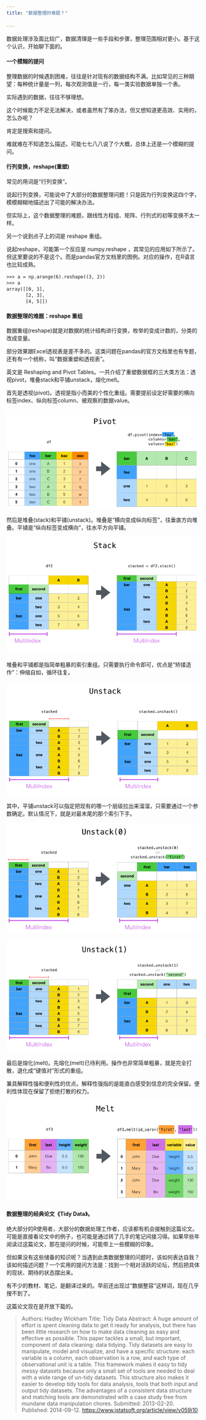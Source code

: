 ```yaml
---
title: "数据整理的难题？"

---
```


数据处理涉及面比较广，数据清理是一些手段和步骤，整理范围相对更小。基于这个认识，开始聊下面的。

#### 一个模糊的提问

整理数据的时候遇到困难，往往是针对现有的数据结构不满。比如常见的三种期望：每种统计量是一列，每次观测值是一行，每一类实验数据单独一个表。

实际遇到的数据，往往不够理想。

这个时候能力不足无法解决，或者虽然有了笨办法，但又想知道更高效、实用的，怎么办呢？

肯定是搜索和提问。

难就难在不知道怎么描述。可能七七八八说了个大概，总体上还是一个模糊的提问。

#### 行列变换，reshape(重塑)

常见的用词是“行列变换”。

说起行列变换，可能说中了大部分的数据整理问题！只是因为行列变换这四个字，模模糊糊地描述出了可能的解决办法。

但实际上，这个数据整理的难题，跟线性方程组、矩阵、行列式的初等变换不太一样。

另一个说到点子上的词是 reshape 重组。

说起reshape，可能第一个反应是 numpy.reshape ，其常见的应用如下所示了。但这里要说的不是这个。而是pandas官方文档里的图例。对应的操作，在R语言也比较成熟。

```
>>> a = np.arange(6).reshape((3, 2))
>>> a
array([[0, 1],
       [2, 3],
       [4, 5]])
```

#### 数据整理的难题：reshape 重组

数据重组(reshape)就是对数据的统计结构进行变换，枚举的变成计数的，分类的改成变量。

部分效果跟Excel透视表是差不多的。这类问题在pandas的官方文档里也有专题，还有有一个统称，叫“数据重塑和透视表”。

英文是 Reshaping and Pivot Tables。一共介绍了重塑数据框的三大类方法：透视pivot，堆叠stack和平铺unstack，熔化melt。

首先是透视(pivot)。透视是指小而美的个性化重组。需要提前设定好需要的横向标签index、纵向标签column、被观察的数据value。

![Reshaping by pivoting DataFrame objects](../assets/img/game1night/2019-06-01-213-0.png)

然后是堆叠(stack)和平铺(unstack)。堆叠是“横向变成纵向标签”，往垂直方向堆叠。平铺是“纵向标签变成横向”，往水平方向平铺。

![Reshaping by stacking and unstacking -1](../assets/img/game1night/2019-06-01-213-1.png)

堆叠和平铺都是指简单粗暴的索引重组。只需要执行命令即可，优点是“矫揉造作”：伸缩自如，循环往复。

![Reshaping by stacking and unstacking -2.1](../assets/img/game1night/2019-06-01-213-2.png)

其中，平铺unstack可以指定把现有的哪一个层级拉出来溜溜，只需要通过一个参数确定。默认情况下，就是对最末尾的那个索引下手。

![Reshaping by stacking and unstacking -2.2](../assets/img/game1night/2019-06-01-213-3.png)

![Reshaping by stacking and unstacking -2.3](../assets/img/game1night/2019-06-01-213-4.png)


最后是熔化(melt)。先熔化(melt)已待利用。操作也非常简单粗暴，就是完全打散，退化成“键值对”形式的重组。

兼具解释性强和便利性的优点。解释性强指的是能直白感受到信息的完全保留。便利性体现在保留了拒绝打散的权力。

![Reshaping by Melt](../assets/img/game1night/2019-06-01-213-5.png)


#### 数据整理的经典论文《Tidy Data》。

绝大部分的R使用者，大部分的数据处理工作者，应该都有机会接触到这篇论文。可能是直接看论文中的例子，也可能是通过转了几手的笔记间接习得。如果早些年阅读过这篇论文，那在提问的时候，可能带上一些模糊的印象。

但如果没有这些储备的知识呢？当遇到此类数据整理的问题时，该如何表达自我？该如何描述问题？一个实用的提问方法是：找到一个相对活跃的论坛，然后把具体的现状、期待的状态摆出来。

有不少的教材、笔记，是翻译过来的。早前还出现过“数据整容”这样词，现在几乎搜不到了。

这篇论文现在是开放下载的。

>Authors:	Hadley Wickham
Title:	Tidy Data
Abstract:	A huge amount of effort is spent cleaning data to get it ready for analysis, but there has been little research on how to make data cleaning as easy and effective as possible. This paper tackles a small, but important, component of data cleaning: data tidying. Tidy datasets are easy to manipulate, model and visualize, and have a specific structure: each variable is a column, each observation is a row, and each type of observational unit is a table. This framework makes it easy to tidy messy datasets because only a small set of tools are needed to deal with a wide range of un-tidy datasets. This structure also makes it easier to develop tidy tools for data analysis, tools that both input and output tidy datasets. The advantages of a consistent data structure and matching tools are demonstrated with a case study free from mundane data manipulation chores.
Submitted: 2013-02-20. Published: 2014-09-12.
https://www.jstatsoft.org/article/view/v059i10
